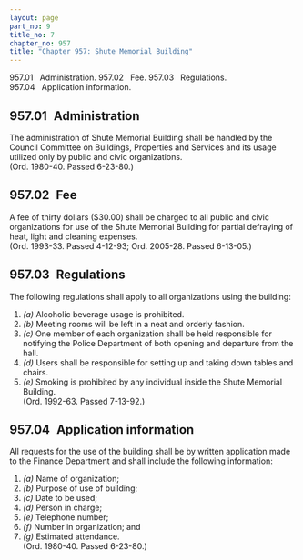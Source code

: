 ```yaml
---
layout: page
part_no: 9
title_no: 7
chapter_no: 957
title: "Chapter 957: Shute Memorial Building"
---
```


957.01   Administration.
957.02   Fee.
957.03   Regulations.
957.04   Application information.

## 957.01   Administration

The administration of Shute Memorial Building shall be handled by the
Council Committee on Buildings, Properties and Services and its usage utilized
only by public and civic organizations.  
(Ord. 1980-40. Passed 6-23-80.)

## 957.02   Fee

A fee of thirty dollars ($30.00) shall be charged to all public and civic
organizations for use of the Shute Memorial Building for partial defraying of
heat, light and cleaning expenses.  
(Ord. 1993-33. Passed 4-12-93; Ord. 2005-28. Passed 6-13-05.)

## 957.03   Regulations

The following regulations shall apply to all organizations using the
building:

1. _(a)_ Alcoholic beverage usage is prohibited.
2. _(b)_ Meeting rooms will be left in a neat and orderly fashion.
3. _(c)_ One member of each organization shall be held responsible for
notifying the Police Department of both opening and departure from the hall.
4. _(d)_ Users shall be responsible for setting up and taking down tables and
chairs.
5. _(e)_ Smoking is prohibited by any individual inside the Shute Memorial
Building.  
(Ord. 1992-63. Passed 7-13-92.)

## 957.04   Application information

All requests for the use of the building shall be by written application
made to the Finance Department and shall include the following information:

1. _(a)_ Name of organization;
2. _(b)_ Purpose of use of building;
3. _(c)_ Date to be used;
4. _(d)_ Person in charge;
5. _(e)_ Telephone number;
6. _(f)_ Number in organization; and
7. _(g)_ Estimated attendance.  
(Ord. 1980-40. Passed 6-23-80.)
